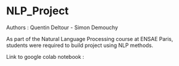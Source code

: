 # NLP_Project

Authors : Quentin Deltour - Simon Demouchy 

As part of the Natural Language Processing course at ENSAE Paris, students were required to build project using NLP methods. 

Link to google colab notebook :

